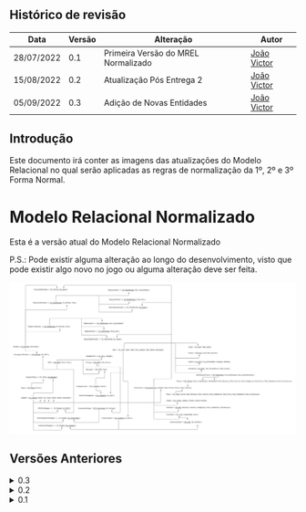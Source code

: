 ## Histórico de revisão

  |Data|Versão|Alteração|Autor| 
  |----|------|---------|-----|
  |28/07/2022|0.1|Primeira Versão do MREL Normalizado|[João Victor](https://github.com/jvBatista)|
  |15/08/2022|0.2|Atualização Pós Entrega 2|[João Victor](https://github.com/jvBatista)|
  |05/09/2022|0.3|Adição de Novas Entidades|[João Victor](https://github.com/jvBatista)|
  
 
## Introdução

Este documento irá conter as imagens das atualizações do Modelo Relacional no qual serão aplicadas as regras de normalização da 1º, 2º e 3º Forma Normal.

# Modelo Relacional Normalizado

  Esta é a versão atual do Modelo Relacional Normalizado
  
  P.S.: Pode existir alguma alteração ao longo do desenvolvimento, visto que pode existir algo novo no jogo ou alguma alteração deve ser feita.
  

![0.4](../images/MREL_NORM04.png)

## Versões Anteriores

<details>
  <summary>0.3</summary>

  ![0.3](../images/MREL_NORM03.png)
</details>

<details>
  <summary>0.2</summary>

  ![0.2](../images/MREL_NORM02.png)
</details>

<details>
  <summary>0.1</summary>

  ![0.1](../images/MREL_NORM01.png)  
</details>
